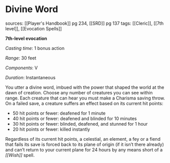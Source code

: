 # Divine Word
sources: [[Player's Handbook]] pg 234, [[SRD]] pg 137
tags: [[Cleric]], [[7th level]], [[Evocation Spells]]

**7th-level evocation**

*Casting time*: 1 bonus action

*Range*: 30 feet

*Components*: V

*Duration*: Instantaneous

You utter a divine word, imbued with the power that shaped the world at the dawn of creation. Choose any number of creatures you can see within range. Each creature that can hear you must make a Charisma saving throw. On a failed save, a creature suffers an effect based on its current hit points:

* 50 hit points or fewer: deafened for 1 minute
* 40 hit points or fewer: deafened and blinded for 10 minutes
* 30 hit points or fewer: blinded, deafened, and stunned for 1 hour
* 20 hit points or fewer: killed instantly

Regardless of its current hit points, a celestial, an element, a fey or a fiend that fails its save is forced back to its plane of origin (if it isn’t there already) and can’t return to your current plane for 24 hours by any means short of a *[[Wish]]* spell.
